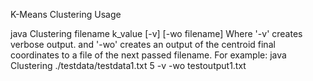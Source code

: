 K-Means Clustering Usage

java Clustering filename k_value [-v] [-wo filename]
Where '-v' creates verbose output.
and '-wo' creates an output of the centroid final coordinates to a file of the next passed filename.
For example: java Clustering ./testdata/testdata1.txt 5 -v -wo testoutput1.txt
